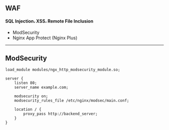 ## WAF
#### SQL Injection، XSS، Remote File Inclusion
- ModSecurity 
- Nginx App Protect (Nginx Plus)
---------------------------------------------------------

## ModSecurity 

```
load_module modules/ngx_http_modsecurity_module.so;

server {
    listen 80;
    server_name example.com;

    modsecurity on;
    modsecurity_rules_file /etc/nginx/modsec/main.conf;

    location / {
        proxy_pass http://backend_server;
    }
}

```
